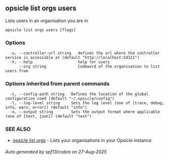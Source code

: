 ## opsicle list orgs users

Lists users in an organisation you are in

```
opsicle list orgs users [flags]
```

### Options

```
  -u, --controller-url string   defines the url where the controller service is accessible at (default "http://localhost:54321")
  -h, --help                    help for users
      --org string              Codeword of the organisation to list users from
```

### Options inherited from parent commands

```
  -c, --config-path string   Defines the location of the global configuration used (default "~/.opsicle/config")
  -l, --log-level string     Sets the log level (one of [trace, debug, info, warn, error]) (default "info")
  -o, --output string        Sets the output format where applicable (one of [text, json]) (default "text")
```

### SEE ALSO

* [opsicle list orgs](cli/opsicle_list_orgs.md)	 - Lists your organisations in your Opsicle instance

###### Auto generated by spf13/cobra on 27-Aug-2025
